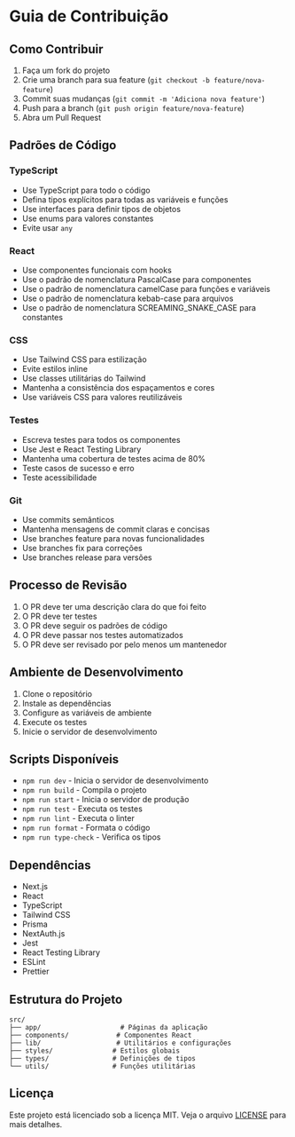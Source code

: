 # Guia de Contribuição

## Como Contribuir

1. Faça um fork do projeto
2. Crie uma branch para sua feature (`git checkout -b feature/nova-feature`)
3. Commit suas mudanças (`git commit -m 'Adiciona nova feature'`)
4. Push para a branch (`git push origin feature/nova-feature`)
5. Abra um Pull Request

## Padrões de Código

### TypeScript

- Use TypeScript para todo o código
- Defina tipos explícitos para todas as variáveis e funções
- Use interfaces para definir tipos de objetos
- Use enums para valores constantes
- Evite usar `any`

### React

- Use componentes funcionais com hooks
- Use o padrão de nomenclatura PascalCase para componentes
- Use o padrão de nomenclatura camelCase para funções e variáveis
- Use o padrão de nomenclatura kebab-case para arquivos
- Use o padrão de nomenclatura SCREAMING_SNAKE_CASE para constantes

### CSS

- Use Tailwind CSS para estilização
- Evite estilos inline
- Use classes utilitárias do Tailwind
- Mantenha a consistência dos espaçamentos e cores
- Use variáveis CSS para valores reutilizáveis

### Testes

- Escreva testes para todos os componentes
- Use Jest e React Testing Library
- Mantenha uma cobertura de testes acima de 80%
- Teste casos de sucesso e erro
- Teste acessibilidade

### Git

- Use commits semânticos
- Mantenha mensagens de commit claras e concisas
- Use branches feature para novas funcionalidades
- Use branches fix para correções
- Use branches release para versões

## Processo de Revisão

1. O PR deve ter uma descrição clara do que foi feito
2. O PR deve ter testes
3. O PR deve seguir os padrões de código
4. O PR deve passar nos testes automatizados
5. O PR deve ser revisado por pelo menos um mantenedor

## Ambiente de Desenvolvimento

1. Clone o repositório
2. Instale as dependências
3. Configure as variáveis de ambiente
4. Execute os testes
5. Inicie o servidor de desenvolvimento

## Scripts Disponíveis

- `npm run dev` - Inicia o servidor de desenvolvimento
- `npm run build` - Compila o projeto
- `npm run start` - Inicia o servidor de produção
- `npm run test` - Executa os testes
- `npm run lint` - Executa o linter
- `npm run format` - Formata o código
- `npm run type-check` - Verifica os tipos

## Dependências

- Next.js
- React
- TypeScript
- Tailwind CSS
- Prisma
- NextAuth.js
- Jest
- React Testing Library
- ESLint
- Prettier

## Estrutura do Projeto

```
src/
├── app/                    # Páginas da aplicação
├── components/            # Componentes React
├── lib/                   # Utilitários e configurações
├── styles/               # Estilos globais
├── types/                # Definições de tipos
└── utils/                # Funções utilitárias
```

## Licença

Este projeto está licenciado sob a licença MIT. Veja o arquivo [LICENSE](LICENSE) para mais detalhes. 